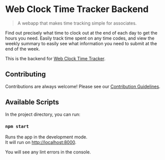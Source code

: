 # Web Clock Time Tracker Backend


> A webapp that makes time tracking simple for associates.

Find out precisely what time to clock out at the end of each day to get the hours you need. Easily track time spent on any time codes, and view the weekly summary to easily see what information you need to submit at the end of the week.

This is the backend for [Web Clock Time Tracker](https://github.com/CompSciLauren/web-clock-time-tracker).

## Contributing

Contributions are always welcome! Please see our [Contribution Guidelines](CONTRIBUTING.md).

## Available Scripts

In the project directory, you can run:

### `npm start`

Runs the app in the development mode.<br />
It will run on [http://localhost:8000](http://localhost:8000).

You will see any lint errors in the console.
